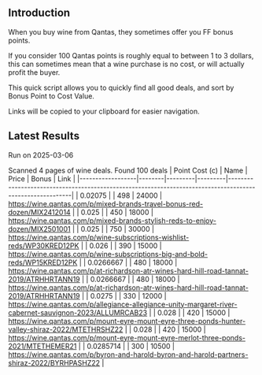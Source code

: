 ## Introduction

When you buy wine from Qantas, they sometimes offer you FF bonus points. 

If you consider 100 Qantas points is roughly equal to between 1 to 3 dollars, this can sometimes mean that a wine purchase is no cost, or will actually profit the buyer.

This quick script allows you to quickly find all good deals, and sort by Bonus Point to Cost Value.

Links will be copied to your clipboard for easier navigation.

## Latest Results

Run on 2025-03-06

Scanned 4 pages of wine deals.
Found 100 deals
|   Point Cost (c) | Name   |   Price |   Bonus | Link                                                                                                     |
|------------------|--------|---------|---------|----------------------------------------------------------------------------------------------------------|
|        0.02075   |        |     498 |   24000 | https://wine.qantas.com/p/mixed-brands-travel-bonus-red-dozen/MIX2412014                                 |
|        0.025     |        |     450 |   18000 | https://wine.qantas.com/p/mixed-brands-stylish-reds-to-enjoy-dozen/MIX2501001                            |
|        0.025     |        |     750 |   30000 | https://wine.qantas.com/p/wine-subscriptions-wishlist-reds/WP30KRED12PK                                  |
|        0.026     |        |     390 |   15000 | https://wine.qantas.com/p/wine-subscriptions-big-and-bold-reds/WP15KRED12PK                              |
|        0.0266667 |        |     480 |   18000 | https://wine.qantas.com/p/at-richardson-atr-wines-hard-hill-road-tannat-2019/ATRHHRTANN19                |
|        0.0266667 |        |     480 |   18000 | https://wine.qantas.com/p/at-richardson-atr-wines-hard-hill-road-tannat-2019/ATRHHRTANN19                |
|        0.0275    |        |     330 |   12000 | https://wine.qantas.com/p/allegiance-allegiance-unity-margaret-river-cabernet-sauvignon-2023/ALLUMRCAB23 |
|        0.028     |        |     420 |   15000 | https://wine.qantas.com/p/mount-eyre-mount-eyre-three-ponds-hunter-valley-shiraz-2022/MTETHRSHZ22        |
|        0.028     |        |     420 |   15000 | https://wine.qantas.com/p/mount-eyre-mount-eyre-merlot-three-ponds-2021/MTETHEMER21                      |
|        0.0285714 |        |     300 |   10500 | https://wine.qantas.com/p/byron-and-harold-byron-and-harold-partners-shiraz-2022/BYRHPASHZ22             |

